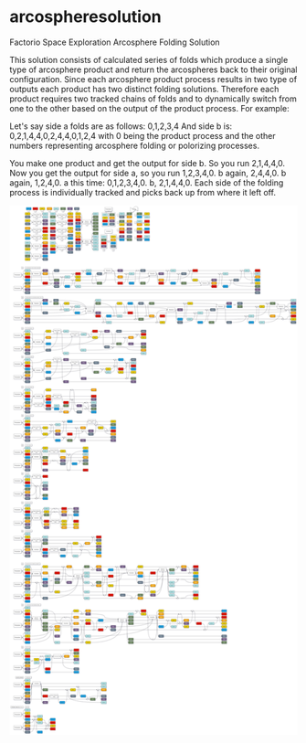 # arcospheresolution
Factorio Space Exploration Arcosphere Folding Solution

This solution consists of calculated series of folds which produce a single type of arcosphere product and return the arcospheres back to their original configuration.
Since each arcosphere product process results in two type of outputs each product has two distinct folding solutions. Therefore each product requires two tracked chains of folds and to dynamically switch from one to the other based on the output of the product process. For example:

Let's say side a folds are as follows: 0,1,2,3,4
And side b is: 0,2,1,4,4,0,2,4,4,0,1,2,4
with 0 being the product process and the other numbers representing arcosphere folding or polorizing processes.

You make one product and get the output for side b. So you run 2,1,4,4,0. Now you get the output for side a, so you run 1,2,3,4,0. b again, 2,4,4,0. b again, 1,2,4,0. a this time: 0,1,2,3,4,0. b, 2,1,4,4,0. Each side of the folding process is individually tracked and picks back up from where it left off.

![alt text](https://github.com/noneuclideanent/arcospheresolution/blob/main/arcospheres_authoritative.jpg?raw=true)
